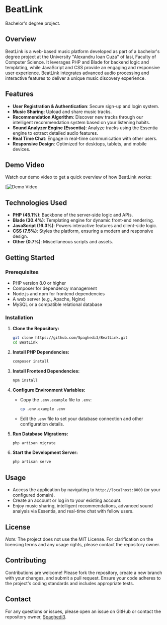# BeatLink

Bachelor's degree project.

## Overview

BeatLink is a web-based music platform developed as part of a bachelor's degree project at the University "Alexandru Ioan Cuza" of Iasi, Faculty of Computer Science. It leverages PHP and Blade for backend logic and templating, while JavaScript and CSS provide an engaging and responsive user experience. BeatLink integrates advanced audio processing and interactive features to deliver a unique music discovery experience.

## Features

- **User Registration & Authentication**: Secure sign-up and login system.
- **Music Sharing**: Upload and share music tracks.
- **Recommendation Algorithm**: Discover new tracks through our intelligent recommendation system based on your listening habits.
- **Sound Analyzer Engine (Essentia)**: Analyze tracks using the Essentia engine to extract detailed audio features.
- **Real Time Chat**: Engage in real-time communication with other users.
- **Responsive Design**: Optimized for desktops, tablets, and mobile devices.

## Demo Video

Watch our demo video to get a quick overview of how BeatLink works:

[![Demo Video](https://www.youtube.com/watch?v=utSL46Bzbj0)


## Technologies Used

- **PHP (45.1%)**: Backbone of the server-side logic and APIs.
- **Blade (30.4%)**: Templating engine for dynamic front-end rendering.
- **JavaScript (16.3%)**: Powers interactive features and client-side logic.
- **CSS (7.5%)**: Styles the platform, ensuring a modern and responsive design.
- **Other (0.7%)**: Miscellaneous scripts and assets.

## Getting Started

### Prerequisites

- PHP version 8.0 or higher
- Composer for dependency management
- Node.js and npm for frontend dependencies
- A web server (e.g., Apache, Nginx)
- MySQL or a compatible relational database

### Installation

1. **Clone the Repository:**
   ```bash
   git clone https://github.com/Spaghedi3/BeatLink.git
   cd BeatLink
   ```

2. **Install PHP Dependencies:**
   ```bash
   composer install
   ```

3. **Install Frontend Dependencies:**
   ```bash
   npm install
   ```

4. **Configure Environment Variables:**
   - Copy the `.env.example` file to `.env`:
     ```bash
     cp .env.example .env
     ```
   - Edit the `.env` file to set your database connection and other configuration details.

5. **Run Database Migrations:**
   ```bash
   php artisan migrate
   ```

6. **Start the Development Server:**
   ```bash
   php artisan serve
   ```

## Usage

- Access the application by navigating to `http://localhost:8000` (or your configured domain).
- Create an account or log in to your existing account.
- Enjoy music sharing, intelligent recommendations, advanced sound analysis via Essentia, and real-time chat with fellow users.

## License

*Note:* The project does not use the MIT License. For clarification on the licensing terms and any usage rights, please contact the repository owner.

## Contributing

Contributions are welcome! Please fork the repository, create a new branch with your changes, and submit a pull request. Ensure your code adheres to the project's coding standards and includes appropriate tests.

## Contact

For any questions or issues, please open an issue on GitHub or contact the repository owner, [Spaghedi3](https://github.com/Spaghedi3).
